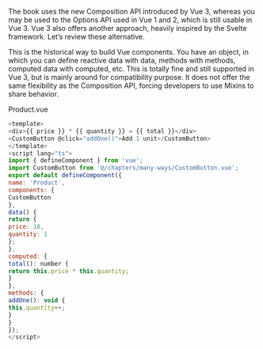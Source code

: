 The book uses the new Composition API introduced by Vue 3, whereas you may be used to the
Options API used in Vue 1 and 2, which is still usable in Vue 3. Vue 3 also offers another approach, heavily inspired by the Svelte framework. Let’s review these alternative.

This is the historical way to build Vue components. You have an object, in which you can define
reactive data with data, methods with methods, computed data with computed, etc. This is totally fine and still supported in Vue 3, but is mainly around for compatibility purpose. It does not offer the same flexibility as the Composition API, forcing developers to use Mixins to share behavior.

Product.vue

```js
<template>
<div>{{ price }} * {{ quantity }} = {{ total }}</div>
<CustomButton @click="addOne()">Add 1 unit</CustomButton>
</template>
<script lang="ts">
import { defineComponent } from 'vue';
import CustomButton from '@/chapters/many-ways/CustomButton.vue';
export default defineComponent({
name: 'Product',
components: {
CustomButton
},
data() {
return {
price: 10,
quantity: 1
};
},
computed: {
total(): number {
return this.price * this.quantity;
}
},
methods: {
addOne(): void {
this.quantity++;
}
}
});
</script>
```

